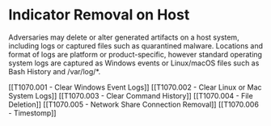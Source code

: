# Indicator Removal on Host

Adversaries may delete or alter generated artifacts on a host system, including logs or captured files such as quarantined malware. Locations and format of logs are platform or product-specific, however standard operating system logs are captured as Windows events or Linux/macOS files such as Bash History and /var/log/*.

[[T1070.001 - Clear Windows Event Logs]]
[[T1070.002 - Clear Linux or Mac System Logs]]
[[T1070.003 - Clear Command History]]
[[T1070.004 - File Deletion]]
[[T1070.005 - Network Share Connection Removal]]
[[T1070.006 - Timestomp]]